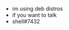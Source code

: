 - im using deb distros
- if you want to talk
- shell#7432

<!---
BAS-Hell/BAS-Hell is a ✨ special ✨ repository because its `README.md` (this file) appears on your GitHub profile.
You can click the Preview link to take a look at your changes.
--->
